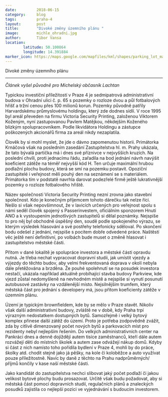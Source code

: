 ```yaml
---
date:         2018-06-15
category:     blog
tags:         praha-4
layout:       post
title:        "Divoké změny územního plánu " 
image:        michle_ohradni.jpg
author:       Tibor Vansa
location:
        latitude: 50.100864
        longitude: 14.391884
marker_icon: https://maps.google.com/mapfiles/kml/shapes/parking_lot_maps.png
---
```


Divoké změny územního plánu 

----

<i>Článek vyšel původně pro Michelský občasník Lachtan</i>

Typickou investiční příležitostí v Praze 4 je sedmipatrová administrativní budova v Ohradní ulici č. p. 65 s pozemky o rozloze dvou a půl fotbalových hřišť a tržní cenou přes 100 milionů korun. Pozemky původně patřily Harvardskému průmyslovému holdingu, který zde dodnes sídlí. V roce 1995 byl areál převeden na firmu Victoria Security Printing, založenou Viktorem Koženým, nyní zastupovanou Pavlem Matějkou, někdejším Koženého blízkým spolupracovníkem. Podle likvidátora Holdingu a zástupce poškozených akcionářů firma za areál nikdy nezaplatila.
 
Člověk by si mohl myslet, že jde o dávno zapomenutou historii. Primátorka Krnáčová však na posledním zasedání Zastupitelstva hl. m. Prahy ukázala, že tato bývalá partička má i dnes své příznivce v nejvyšších kruzích. Na poslední chvíli, proti jednacímu řádu, zařadila na bod jednání návrh navýšit koeficient zátěže na téměř nejvyšší kód H. Ten určuje maximální hrubou podlažní plochu budovy, která se smí na pozemku postavit.  Opoziční zastupitelé i veřejnost měli pouhý den na seznámení se s materiálem. Primátorka tím v podstatě navrhla darovat podezřelé firmě ještě lukrativnější pozemky o rozloze fotbalového hřiště.

Název společnosti Victoria Security Printing nezní zrovna jako stavební společnost. Kdo je konečným příjemcem tohoto dárečku tak nelze říci. Nešlo si však nepovšimnout, že v lavicích určených pro veřejnost spolu s námi seděl člověk spojený s Passerinvestem, oficiálním sponzorem Hnutí ANO a k vystoupením jednotlivých zastupitelů si dělal poznámky. Nejspíše to pro něj byl obchodně úspěšný den, soudě podle spokojeného výrazu, se kterým výsledek hlasování a své postřehy telefonicky sděloval. Po skončení bodu odešel z jednání, nejspíše s pocitem dobře odvedené práce. Naštěstí věc ještě není definitivní, po volbách bude muset o změně hlasovat i zastupitelstvo městské části. 

Přitom v dané lokalitě je spolupráce investora a městské části opravdu nutná. Je třeba nechat vypracovat dopravní studii, jak umístit vjezdy a výjezdy do těchto budov, aby velmi frekventovaná doprava v okolí nebyla dále přetěžována a brzděna. Že pouhé spolehnutí se na posudek investora nestačí, ukázala například aktuálně probíhající stavba budovy Parkview, kde vjezd zůstal nedomyšleně na nevhodném místě a nejspíše si vynutí posunutí autobusové zastávky na vzdálenější místo. Nejsilnějším trumfem, který městská část pro jednání s developery má, jsou přitom koeficienty zátěže v územním plánu.

Území je typickým brownfieldem, kde by se mělo v Praze stavět. Nikoliv však další administrativní budovy, zvláště ne v době, kdy Praha trpí výrazným nedostatkem dostupných bytů. Samozřejmě i velký bytový komplex přinese další zátěž do území. Proto je potřeba zodpovědně zvážit, zda by citlivě dimenzovaný počet nových bytů a parkovacích míst pro rezidenty nebyl nejlepším řešením. Do velkých administrativních center na Pankráci dnes a denně dojíždějí autem tisíce zaměstnanců, kteří dále autem rozvážejí děti do místních školek a autem zase odvážejí nákup domů. Kdyby si část z nich namísto toho pořídila bydlení v Praze 4, mohli by do práce, školky atd. chodit stejně jako já pěšky, na kole či koloběžce a auto využívat pouze příležitostně. Navíc by daně z těchto na Prahu nadprůměrných/ příjmů končily v kase naší městské části.

Jako kandidát do zastupitelstva nechci slibovat jaký počet podlaží či jakou velikost bytové plochy budu prosazovat. Určitě však budu požadovat, aby si městská část pomocí dopravních studií, regulačních plánů a znaleckých posudků zajistila co nejlepší pozici ve vyjednávání s budoucím investorem. 

